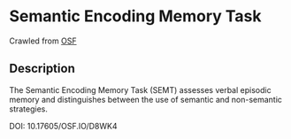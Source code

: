 # Semantic Encoding Memory Task

Crawled from [OSF](https://osf.io/d8wk4/)

## Description

The Semantic Encoding Memory Task (SEMT) assesses verbal episodic memory and distinguishes between the use of semantic and non-semantic strategies.

DOI: 10.17605/OSF.IO/D8WK4